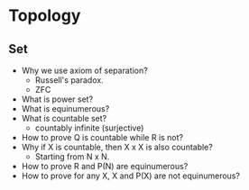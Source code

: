 # Topology

## Set

- Why we use axiom of separation?
    - Russell's paradox.
    - ZFC
- What is power set?
- What is equinumerous?
- What is countable set?
    - countably infinite (surjective)
- How to prove Q is countable while R is not?
- Why if X is countable, then X x X is also countable?
    - Starting from N x N.
- How to prove R and P(N) are equinumerous?
- How to prove for any X, X and P(X) are not equinumerous?
